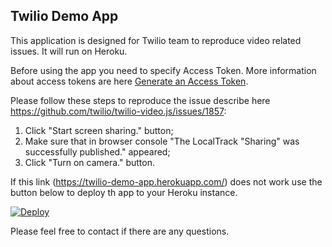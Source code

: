 Twilio Demo App
------------------

This application is designed for Twilio team to reproduce video related issues. It will run on Heroku.

Before using the app you need to specify Access Token. More information about access tokens are here [Generate an Access Token](https://www.twilio.com/docs/video/javascript-getting-started#3-generate-an-access-token).

Please follow these steps to reproduce the issue describe here https://github.com/twilio/twilio-video.js/issues/1857:
1. Click "Start screen sharing." button;
2. Make sure that in browser console "The LocalTrack "Sharing" was successfully published." appeared;
3. Click "Turn on camera." button.

If this link (https://twilio-demo-app.herokuapp.com/) does not work use the button below to deploy th app to your Heroku instance.

<a href="https://heroku.com/deploy">
  <img src="https://www.herokucdn.com/deploy/button.svg" alt="Deploy">
</a>

Please feel free to contact if there are any questions.
